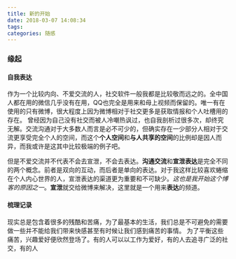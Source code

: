 ```yaml
---
title: 新的开始
date: 2018-03-07 14:08:34
tags:
categories: 随感
---
```


### 缘起

#### 自我表达

作为一个比较内向、不爱交流的人，社交软件一般我都是比较敬而远之的。全中国人都在用的微信几乎没有在用，QQ也完全是用来和母上视频而保留的。唯一有在使用的只有微博，很大程度上因为微博相对于社交更多是获取情报和个人吐槽用的存在。
曾经因为自己没有社交而被人冷嘲热讽过，也自我剖析过很多次，却终究无解。交流沟通对于大多数人而言是必不可少的，但确实存在一少部分人相对于交流更享受完全个人的空间，而这个**个人空间**和**与人共享的空间**的比例却是因人而异，而我或许是这其中比较极端的例子吧。

但是不爱交流并不代表不会去宣泄，不会去表达。**沟通交流**和**宣泄表达**是完全不同的两个概念。前者是双向的互动，而后者是单向的表达。对于我这样比较喜欢蜷缩在个人内心世界的人，宣泄表达的渠道更为重要和不可缺少。*这也是我开始这个博客的原因之一*。**宣泄**就交给微博来解决，这里就是一个用来**表达**的频道。

#### 梳理记录

现实总是包含着很多的残酷和苦痛，为了最基本的生活，我们总是不可避免的需要做一些并不能给我们带来快感甚至有时候让我们感到痛苦的事情。
为了平衡这些痛苦，兴趣爱好便欣然登场了。有的人可以以工作为爱好，有的人去追寻广泛的社交，有的人